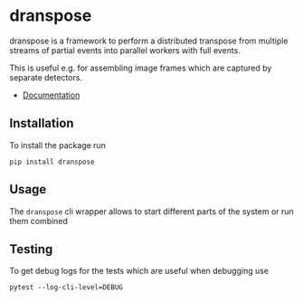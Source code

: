 # dranspose

dranspose is a framework to perform a distributed transpose from multiple streams of partial events into parallel workers with full events.

This is useful e.g. for assembling image frames which are captured by separate detectors.

* [Documentation](https://felix-engelmann.github.io/dranspose/)

## Installation

To install the package run

    pip install dranspose

## Usage

The `dranspose` cli wrapper allows to start different parts of the system or run them combined

## Testing

To get debug logs for the tests which are useful when debugging use

    pytest --log-cli-level=DEBUG